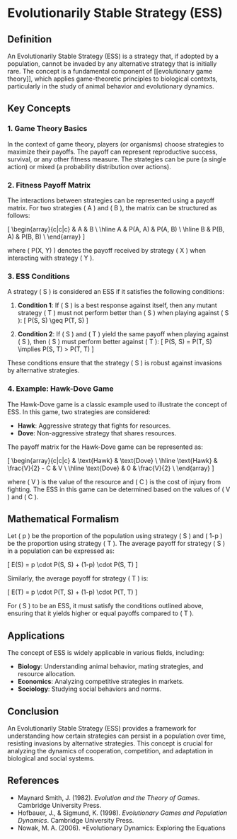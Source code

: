 
# Evolutionarily Stable Strategy (ESS)

## Definition
An Evolutionarily Stable Strategy (ESS) is a strategy that, if adopted by a population, cannot be invaded by any alternative strategy that is initially rare. The concept is a fundamental component of [[evolutionary game theory]], which applies game-theoretic principles to biological contexts, particularly in the study of animal behavior and evolutionary dynamics.

## Key Concepts

### 1. **Game Theory Basics**
In the context of game theory, players (or organisms) choose strategies to maximize their payoffs. The payoff can represent reproductive success, survival, or any other fitness measure. The strategies can be pure (a single action) or mixed (a probability distribution over actions).

### 2. **Fitness Payoff Matrix**
The interactions between strategies can be represented using a payoff matrix. For two strategies \( A \) and \( B \), the matrix can be structured as follows:

\[
\begin{array}{c|c|c}
 & A & B \\
\hline
A & P(A, A) & P(A, B) \\
\hline
B & P(B, A) & P(B, B) \\
\end{array}
\]

where \( P(X, Y) \) denotes the payoff received by strategy \( X \) when interacting with strategy \( Y \).

### 3. **ESS Conditions**
A strategy \( S \) is considered an ESS if it satisfies the following conditions:

1. **Condition 1**: If \( S \) is a best response against itself, then any mutant strategy \( T \) must not perform better than \( S \) when playing against \( S \):
   \[
   P(S, S) \geq P(T, S)
   \]

2. **Condition 2**: If \( S \) and \( T \) yield the same payoff when playing against \( S \), then \( S \) must perform better against \( T \):
   \[
   P(S, S) = P(T, S) \implies P(S, T) > P(T, T)
   \]

These conditions ensure that the strategy \( S \) is robust against invasions by alternative strategies.

### 4. **Example: Hawk-Dove Game**
The Hawk-Dove game is a classic example used to illustrate the concept of ESS. In this game, two strategies are considered:
- **Hawk**: Aggressive strategy that fights for resources.
- **Dove**: Non-aggressive strategy that shares resources.

The payoff matrix for the Hawk-Dove game can be represented as:

\[
\begin{array}{c|c|c}
 & \text{Hawk} & \text{Dove} \\
\hline
\text{Hawk} & \frac{V}{2} - C & V \\
\hline
\text{Dove} & 0 & \frac{V}{2} \\
\end{array}
\]

where \( V \) is the value of the resource and \( C \) is the cost of injury from fighting. The ESS in this game can be determined based on the values of \( V \) and \( C \).

## Mathematical Formalism
Let \( p \) be the proportion of the population using strategy \( S \) and \( 1-p \) be the proportion using strategy \( T \). The average payoff for strategy \( S \) in a population can be expressed as:

\[
E(S) = p \cdot P(S, S) + (1-p) \cdot P(S, T)
\]

Similarly, the average payoff for strategy \( T \) is:

\[
E(T) = p \cdot P(T, S) + (1-p) \cdot P(T, T)
\]

For \( S \) to be an ESS, it must satisfy the conditions outlined above, ensuring that it yields higher or equal payoffs compared to \( T \).

## Applications
The concept of ESS is widely applicable in various fields, including:
- **Biology**: Understanding animal behavior, mating strategies, and resource allocation.
- **Economics**: Analyzing competitive strategies in markets.
- **Sociology**: Studying social behaviors and norms.

## Conclusion
An Evolutionarily Stable Strategy (ESS) provides a framework for understanding how certain strategies can persist in a population over time, resisting invasions by alternative strategies. This concept is crucial for analyzing the dynamics of cooperation, competition, and adaptation in biological and social systems.

## References
- Maynard Smith, J. (1982). *Evolution and the Theory of Games*. Cambridge University Press.
- Hofbauer, J., & Sigmund, K. (1998). *Evolutionary Games and Population Dynamics*. Cambridge University Press.
- Nowak, M. A. (2006). *Evolutionary Dynamics: Exploring the Equations